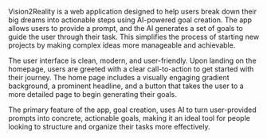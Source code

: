 Vision2Reality is a web application designed to help users break down their big dreams into actionable steps using AI-powered goal creation. The app allows users to provide a prompt, and the AI generates a set of goals to guide the user through their task. This simplifies the process of starting new projects by making complex ideas more manageable and achievable.

The user interface is clean, modern, and user-friendly. Upon landing on the homepage, users are greeted with a clear call-to-action to get started with their journey. The home page includes a visually engaging gradient background, a prominent headline, and a button that takes the user to a more detailed page to begin generating their goals.

The primary feature of the app, goal creation, uses AI to turn user-provided prompts into concrete, actionable goals, making it an ideal tool for people looking to structure and organize their tasks more effectively.
